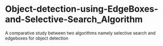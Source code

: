 # Object-detection-using-EdgeBoxes-and-Selective-Search_Algorithm
A comparative study between two algorithms namely selective search and edgeboxes for object detection
